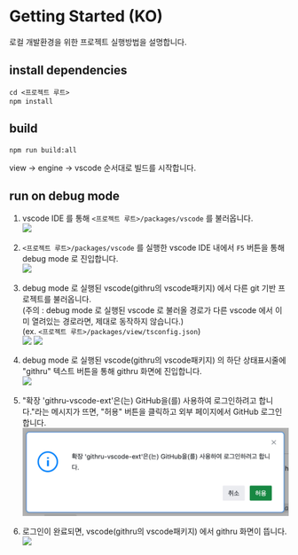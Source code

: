 # Getting Started (KO)

로컬 개발환경을 위한 프로젝트 실행방법을 설명합니다.

## install dependencies

```
cd <프로젝트 루트>
npm install
```

## build

```
npm run build:all
```

view → engine → vscode 순서대로 빌드를 시작합니다.

## run on debug mode

1. vscode IDE 를 통해 `<프로젝트 루트>/packages/vscode` 를 불러옵니다.  
   ![](./getting-started-ko/1.png)

2. `<프로젝트 루트>/packages/vscode` 를 실행한 vscode IDE 내에서 `F5` 버튼을 통해 debug mode 로 진입합니다.  
   ![](./getting-started-ko/2.png)

3. debug mode 로 실행된 vscode(githru의 vscode패키지) 에서 다른 git 기반 프로젝트를 불러옵니다.  
   (주의 : debug mode 로 실행된 vscode 로 불러올 경로가 다른 vscode 에서 이미 열려있는 경로라면, 제대로 동작하지 않습니다.)  
   (ex. `<프로젝트 루트>/packages/view/tsconfig.json`)  
    ![](./getting-started-ko/3.png)
   ![](./getting-started-ko/4.png)

4. debug mode 로 실행된 vscode(githru의 vscode패키지) 의 하단 상태표시줄에 "githru" 텍스트 버튼을 통해 githru 화면에 진입합니다.  
   ![](./getting-started-ko/7.png)

5. "확장 'githru-vscode-ext'은(는) GitHub을(를) 사용하여 로그인하려고 합니다."라는 메시지가 뜨면, "허용" 버튼을 클릭하고 외부 페이지에서 GitHub 로그인합니다.
   ![](./getting-started-ko/login-popup.png)

6. 로그인이 완료되면, vscode(githru의 vscode패키지) 에서 githru 화면이 뜹니다.
   ![](./getting-started-ko/8.png)
